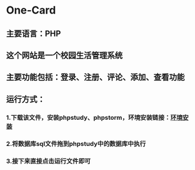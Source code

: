 # One-Card

## 主要语言：PHP
## 这个网站是一个校园生活管理系统
## 主要功能包括：登录、注册、评论、添加、查看功能

## 运行方式：
### 1.下载该文件，安装phpstudy、phpstorm，环境安装链接：[环境安装](https://blog.csdn.net/qxyloveyy/article/details/104226399)
### 2.将数据库sql文件拖到phpstudy中的数据库中执行
### 3.接下来直接点击运行文件即可




